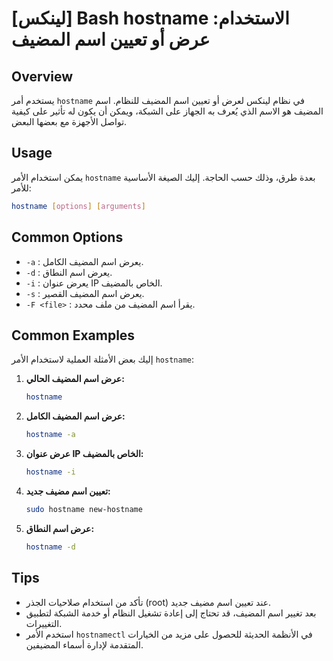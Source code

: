 # [لينكس] Bash hostname الاستخدام: عرض أو تعيين اسم المضيف

## Overview
يستخدم أمر `hostname` في نظام لينكس لعرض أو تعيين اسم المضيف للنظام. اسم المضيف هو الاسم الذي يُعرف به الجهاز على الشبكة، ويمكن أن يكون له تأثير على كيفية تواصل الأجهزة مع بعضها البعض.

## Usage
يمكن استخدام الأمر `hostname` بعدة طرق، وذلك حسب الحاجة. إليك الصيغة الأساسية للأمر:

```bash
hostname [options] [arguments]
```

## Common Options
- `-a` : يعرض اسم المضيف الكامل.
- `-d` : يعرض اسم النطاق.
- `-i` : يعرض عنوان IP الخاص بالمضيف.
- `-s` : يعرض اسم المضيف القصير.
- `-F <file>` : يقرأ اسم المضيف من ملف محدد.

## Common Examples
إليك بعض الأمثلة العملية لاستخدام الأمر `hostname`:

1. **عرض اسم المضيف الحالي:**
   ```bash
   hostname
   ```

2. **عرض اسم المضيف الكامل:**
   ```bash
   hostname -a
   ```

3. **عرض عنوان IP الخاص بالمضيف:**
   ```bash
   hostname -i
   ```

4. **تعيين اسم مضيف جديد:**
   ```bash
   sudo hostname new-hostname
   ```

5. **عرض اسم النطاق:**
   ```bash
   hostname -d
   ```

## Tips
- تأكد من استخدام صلاحيات الجذر (root) عند تعيين اسم مضيف جديد.
- بعد تغيير اسم المضيف، قد تحتاج إلى إعادة تشغيل النظام أو خدمة الشبكة لتطبيق التغييرات.
- استخدم الأمر `hostnamectl` في الأنظمة الحديثة للحصول على مزيد من الخيارات المتقدمة لإدارة أسماء المضيفين.